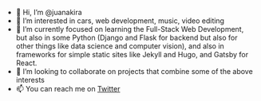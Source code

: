 - 👋 Hi, I’m @juanakira
- 👀 I’m interested in cars, web development, music, video editing
- 🌱 I’m currently focused on learning the Full-Stack Web Development, but also in some Python (Django and Flask for backend but also for other things like data science and computer vision), and also in frameworks for simple static sites like Jekyll and Hugo, and Gatsby for React. 
- 💞️ I’m looking to collaborate on projects that combine some of the above interests
- 📫 You can reach me on [Twitter](https://twitter.com/juan__akira)

<!---
juanakira/juanakira is a ✨ special ✨ repository because its `README.md` (this file) appears on your GitHub profile.
You can click the Preview link to take a look at your changes.
--->
